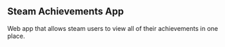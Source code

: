 ## Steam Achievements App

Web app that allows steam users to view all of their achievements in one place.